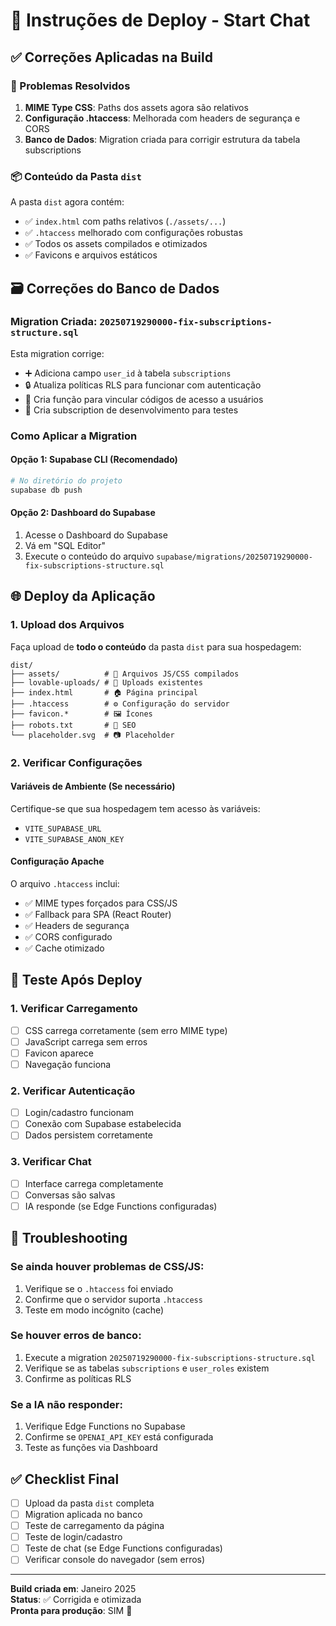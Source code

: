 # 🚀 Instruções de Deploy - Start Chat

## ✅ Correções Aplicadas na Build

### 🔧 Problemas Resolvidos
1. **MIME Type CSS**: Paths dos assets agora são relativos
2. **Configuração .htaccess**: Melhorada com headers de segurança e CORS
3. **Banco de Dados**: Migration criada para corrigir estrutura da tabela subscriptions

### 📦 Conteúdo da Pasta `dist`
A pasta `dist` agora contém:
- ✅ `index.html` com paths relativos (`./assets/...`)
- ✅ `.htaccess` melhorado com configurações robustas
- ✅ Todos os assets compilados e otimizados
- ✅ Favicons e arquivos estáticos

## 🗃️ Correções do Banco de Dados

### Migration Criada: `20250719290000-fix-subscriptions-structure.sql`

Esta migration corrige:
- ➕ Adiciona campo `user_id` à tabela `subscriptions`
- 🔒 Atualiza políticas RLS para funcionar com autenticação
- 🔗 Cria função para vincular códigos de acesso a usuários
- 🧪 Cria subscription de desenvolvimento para testes

### Como Aplicar a Migration

#### Opção 1: Supabase CLI (Recomendado)
```bash
# No diretório do projeto
supabase db push
```

#### Opção 2: Dashboard do Supabase
1. Acesse o Dashboard do Supabase
2. Vá em "SQL Editor"
3. Execute o conteúdo do arquivo `supabase/migrations/20250719290000-fix-subscriptions-structure.sql`

## 🌐 Deploy da Aplicação

### 1. Upload dos Arquivos
Faça upload de **todo o conteúdo** da pasta `dist` para sua hospedagem:

```
dist/
├── assets/          # 📁 Arquivos JS/CSS compilados
├── lovable-uploads/ # 📁 Uploads existentes  
├── index.html       # 🏠 Página principal
├── .htaccess        # ⚙️ Configuração do servidor
├── favicon.*        # 🖼️ Ícones
├── robots.txt       # 🤖 SEO
└── placeholder.svg  # 📷 Placeholder
```

### 2. Verificar Configurações

#### Variáveis de Ambiente (Se necessário)
Certifique-se que sua hospedagem tem acesso às variáveis:
- `VITE_SUPABASE_URL`
- `VITE_SUPABASE_ANON_KEY`

#### Configuração Apache
O arquivo `.htaccess` inclui:
- ✅ MIME types forçados para CSS/JS
- ✅ Fallback para SPA (React Router)
- ✅ Headers de segurança
- ✅ CORS configurado
- ✅ Cache otimizado

## 🧪 Teste Após Deploy

### 1. Verificar Carregamento
- [ ] CSS carrega corretamente (sem erro MIME type)
- [ ] JavaScript carrega sem erros
- [ ] Favicon aparece
- [ ] Navegação funciona

### 2. Verificar Autenticação
- [ ] Login/cadastro funcionam
- [ ] Conexão com Supabase estabelecida
- [ ] Dados persistem corretamente

### 3. Verificar Chat
- [ ] Interface carrega completamente
- [ ] Conversas são salvas
- [ ] IA responde (se Edge Functions configuradas)

## 🚨 Troubleshooting

### Se ainda houver problemas de CSS/JS:
1. Verifique se o `.htaccess` foi enviado
2. Confirme que o servidor suporta `.htaccess`
3. Teste em modo incógnito (cache)

### Se houver erros de banco:
1. Execute a migration `20250719290000-fix-subscriptions-structure.sql`
2. Verifique se as tabelas `subscriptions` e `user_roles` existem
3. Confirme as políticas RLS

### Se a IA não responder:
1. Verifique Edge Functions no Supabase
2. Confirme se `OPENAI_API_KEY` está configurada
3. Teste as funções via Dashboard

## ✅ Checklist Final

- [ ] Upload da pasta `dist` completa
- [ ] Migration aplicada no banco
- [ ] Teste de carregamento da página
- [ ] Teste de login/cadastro  
- [ ] Teste de chat (se Edge Functions configuradas)
- [ ] Verificar console do navegador (sem erros)

---

**Build criada em**: Janeiro 2025  
**Status**: ✅ Corrigida e otimizada  
**Pronta para produção**: SIM 🚀 